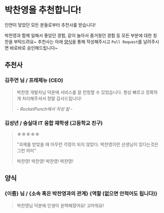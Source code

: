 # 박찬영을 추천합니다!
인연이 닿았던 모든 분들로부터 추천사를 받습니다!

박찬영과 함께 일해서 좋았던 경험, 같이 놀아서 즐거웠던 경험 등 모든 부분에 대한 칭찬을 부탁드려요~ 추천사는 아래 [양식](#양식)을 통해 작성해주시고 ```Pull Request```를 날려주시면 바로바로 승인해드립니다~
## 추천사
### 김주연 님 / 프레제뉴 (CEO)
> 박찬영 개발자님 덕분에 서비스를 잘 런칭할 수 있었습니다. 항상 빠르고 정확하게 처리해주셔서 정말 감사드립니다!
> 
> \- *RocketPunch에서 작성 됨* -
### 김성년 / 숭실대 IT 융합 재학생 (고등학교 친구)
> ☆☆☆☆☆
>
> "과제를 받았을 때 아무런 걱정이 되지 않았다. 박찬영이란 선생님이 있다는것은 그런 의미"
> 
> 박찬영! 박찬영! 박찬영! 박찬영!

## 양식
### {이름} 님 / {소속 혹은 박찬영과의 관계} {역할 (없으면 안적어도 됩니다)}
> 박찬영님 덕분에 인생이 윤택해졌어요! 고마워요!